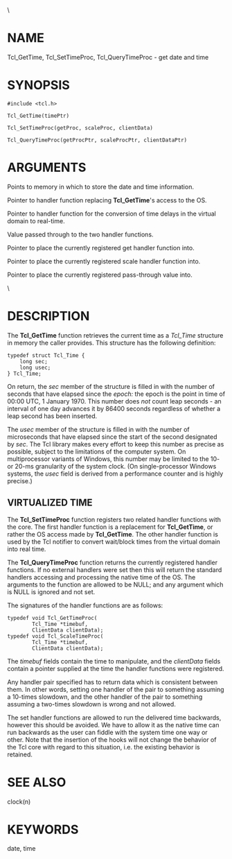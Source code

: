 \

# NAME

Tcl_GetTime, Tcl_SetTimeProc, Tcl_QueryTimeProc - get date and time

# SYNOPSIS

    #include <tcl.h>

    Tcl_GetTime(timePtr)

    Tcl_SetTimeProc(getProc, scaleProc, clientData)

    Tcl_QueryTimeProc(getProcPtr, scaleProcPtr, clientDataPtr)

# ARGUMENTS

Points to memory in which to store the date and time information.

Pointer to handler function replacing **Tcl_GetTime**\'s access to the
OS.

Pointer to handler function for the conversion of time delays in the
virtual domain to real-time.

Value passed through to the two handler functions.

Pointer to place the currently registered get handler function into.

Pointer to place the currently registered scale handler function into.

Pointer to place the currently registered pass-through value into.

\

# DESCRIPTION

The **Tcl_GetTime** function retrieves the current time as a *Tcl_Time*
structure in memory the caller provides. This structure has the
following definition:

    typedef struct Tcl_Time {
        long sec;
        long usec;
    } Tcl_Time;

On return, the *sec* member of the structure is filled in with the
number of seconds that have elapsed since the *epoch:* the epoch is the
point in time of 00:00 UTC, 1 January 1970. This number does *not* count
leap seconds - an interval of one day advances it by 86400 seconds
regardless of whether a leap second has been inserted.

The *usec* member of the structure is filled in with the number of
microseconds that have elapsed since the start of the second designated
by *sec*. The Tcl library makes every effort to keep this number as
precise as possible, subject to the limitations of the computer system.
On multiprocessor variants of Windows, this number may be limited to the
10- or 20-ms granularity of the system clock. (On single-processor
Windows systems, the *usec* field is derived from a performance counter
and is highly precise.)

## VIRTUALIZED TIME

The **Tcl_SetTimeProc** function registers two related handler functions
with the core. The first handler function is a replacement for
**Tcl_GetTime**, or rather the OS access made by **Tcl_GetTime**. The
other handler function is used by the Tcl notifier to convert wait/block
times from the virtual domain into real time.

The **Tcl_QueryTimeProc** function returns the currently registered
handler functions. If no external handlers were set then this will
return the standard handlers accessing and processing the native time of
the OS. The arguments to the function are allowed to be NULL; and any
argument which is NULL is ignored and not set.

The signatures of the handler functions are as follows:

    typedef void Tcl_GetTimeProc(
            Tcl_Time *timebuf,
            ClientData clientData);
    typedef void Tcl_ScaleTimeProc(
            Tcl_Time *timebuf,
            ClientData clientData);

The *timebuf* fields contain the time to manipulate, and the
*clientData* fields contain a pointer supplied at the time the handler
functions were registered.

Any handler pair specified has to return data which is consistent
between them. In other words, setting one handler of the pair to
something assuming a 10-times slowdown, and the other handler of the
pair to something assuming a two-times slowdown is wrong and not
allowed.

The set handler functions are allowed to run the delivered time
backwards, however this should be avoided. We have to allow it as the
native time can run backwards as the user can fiddle with the system
time one way or other. Note that the insertion of the hooks will not
change the behavior of the Tcl core with regard to this situation, i.e.
the existing behavior is retained.

# SEE ALSO

clock(n)

# KEYWORDS

date, time
